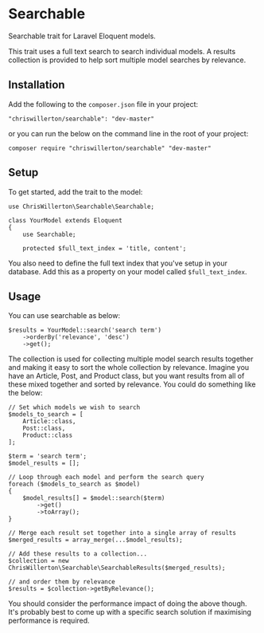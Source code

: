 # Searchable

Searchable trait for Laravel Eloquent models.

This trait uses a full text search to search individual models. A results collection is provided to help sort multiple model searches by relevance.


## Installation

Add the following to the `composer.json` file in your project:

    "chriswillerton/searchable": "dev-master"

or you can run the below on the command line in the root of your project:

    composer require "chriswillerton/searchable" "dev-master"


## Setup

To get started, add the trait to the model:

	use ChrisWillerton\Searchable\Searchable;

	class YourModel extends Eloquent
	{
		use Searchable;

		protected $full_text_index = 'title, content';

You also need to define the full text index that you've setup in your database. Add this as a property on your model called `$full_text_index`.


## Usage

You can use searchable as below:

	$results = YourModel::search('search term')
		->orderBy('relevance', 'desc')
		->get();


The collection is used for collecting multiple model search results together and making it easy to sort the whole collection by relevance. Imagine you have an Article, Post, and Product class, but you want results from all of these mixed together and sorted by relevance. You could do something like the below:

	// Set which models we wish to search
	$models_to_search = [
		Article::class,
		Post::class,
		Product::class
	];

	$term = 'search term';
	$model_results = [];

	// Loop through each model and perform the search query
	foreach ($models_to_search as $model)
	{
		$model_results[] = $model::search($term)
			->get()
			->toArray();
	}

	// Merge each result set together into a single array of results
	$merged_results = array_merge(...$model_results);

	// Add these results to a collection...
	$collection = new ChrisWillerton\Searchable\SearchableResults($merged_results);

	// and order them by relevance
	$results = $collection->getByRelevance();

You should consider the performance impact of doing the above though. It's probably best to come up with a specific search solution if maximising performance is required.